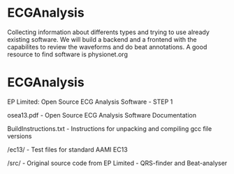 # ECGAnalysis
Collecting information about differents types and trying to use already existing software. 
We will build a backend and a frontend with the capabilites to review the waveforms and do beat annotations. 
A good resource to find software is physionet.org


# ECGAnalysis
EP Limited:  Open Source ECG Analysis Software - STEP 1

osea13.pdf - Open Source ECG Analysis Software Documentation 

BuildInstructions.txt -  Instructions for unpacking and compiling gcc file versions

/ec13/ - Test files for standard AAMI EC13

/src/  - Original source code from EP Limited - QRS-finder and Beat-analyser
